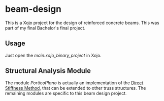 # beam-design

This is a Xojo project for the design of reinforced concrete beams. This was part of my final Bachelor's final project.

## Usage
Just open the _main.xojo_binary_project_ in Xojo. 

## Structural Analysis Module
The module *PorticoPlano* is actually an implementation of the [Direct Stiffness Method](https://en.wikipedia.org/wiki/Direct_stiffness_method), that can be extended to other truss structures. The remaining modules are specific to this beam design project.
